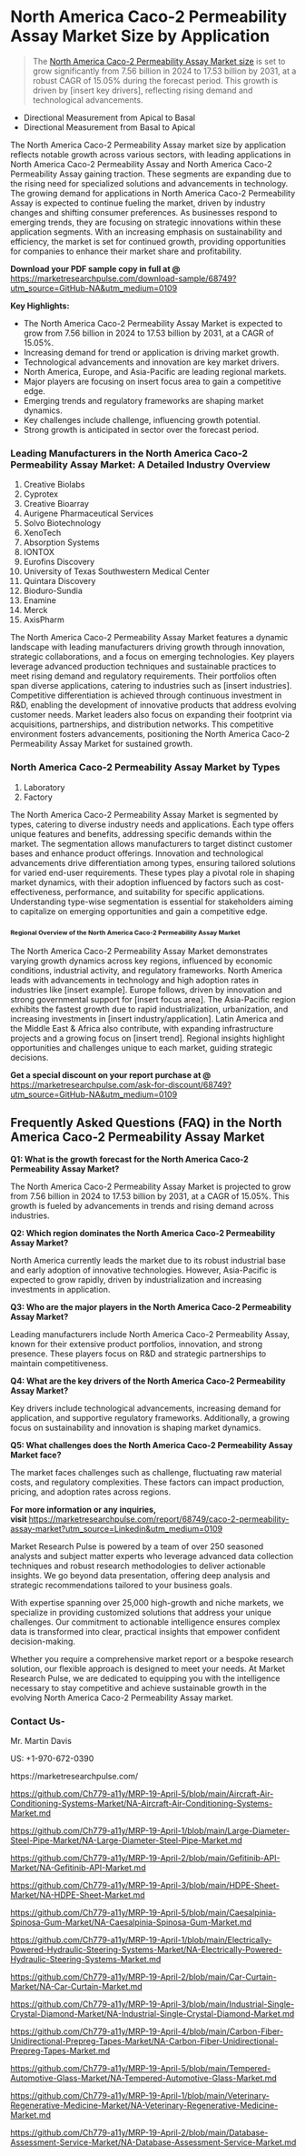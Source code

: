 <h1>North America Caco-2 Permeability Assay Market&nbsp;Size by Application</h1><blockquote><p>The <a href="https://marketresearchpulse.com/download-sample/68749?utm_source=GitHub-NA&amp;utm_medium=0109">North America Caco-2 Permeability Assay Market size</a> is set to grow significantly from 7.56 billion in 2024 to 17.53 billion by 2031, at a robust CAGR of 15.05% during the forecast period. This growth is driven by [insert key drivers], reflecting rising demand and technological advancements.</p></blockquote><ul><li>Directional Measurement from Apical to Basal<li> Directional Measurement from Basal to Apical</li></ul><p>The North America Caco-2 Permeability Assay market size by application reflects notable growth across various sectors, with leading applications in North America Caco-2 Permeability Assay and North America Caco-2 Permeability Assay gaining traction. These segments are expanding due to the rising need for specialized solutions and advancements in technology. The growing demand for applications in North America Caco-2 Permeability Assay is expected to continue fueling the market, driven by industry changes and shifting consumer preferences. As businesses respond to emerging trends, they are focusing on strategic innovations within these application segments. With an increasing emphasis on sustainability and efficiency, the market is set for continued growth, providing opportunities for companies to enhance their market share and profitability.</p><p><strong>Download your PDF sample copy in full at @ </strong><a href="https://marketresearchpulse.com/download-sample/68749?utm_source=GitHub-NA&amp;utm_medium=0109">https://marketresearchpulse.com/download-sample/68749?utm_source=GitHub-NA&amp;utm_medium=0109</a></p><p><strong>Key Highlights: </strong></p><ul><li>The North America Caco-2 Permeability Assay Market is expected to grow from 7.56 billion in 2024 to 17.53 billion by 2031, at a CAGR of 15.05%.</li><li>Increasing demand for trend or application is driving market growth.</li><li>Technological advancements and innovation are key market drivers.</li><li>North America, Europe, and Asia-Pacific are leading regional markets.</li><li>Major players are focusing on insert focus area to gain a competitive edge.</li><li>Emerging trends and regulatory frameworks are shaping market dynamics.</li><li>Key challenges include challenge, influencing growth potential.</li><li>Strong growth is anticipated in sector over the forecast period.</li></ul><h3>Leading Manufacturers in the North America Caco-2 Permeability Assay Market: A Detailed Industry Overview</h3><ol><li>Creative Biolabs</li><li>Cyprotex</li><li>Creative Bioarray</li><li>Aurigene Pharmaceutical Services</li><li>Solvo Biotechnology</li><li>XenoTech</li><li>Absorption Systems</li><li>IONTOX</li><li>Eurofins Discovery</li><li>University of Texas Southwestern Medical Center</li><li>Quintara Discovery</li><li>Bioduro-Sundia</li><li>Enamine</li><li>Merck</li><li>AxisPharm</li></ol><div class="flex max-w-full flex-col flex-grow"><div class="min-h-8 text-message flex w-full flex-col items-end gap-2 whitespace-normal break-words [.text-message+&amp;]:mt-5" dir="auto" data-message-author-role="assistant" data-message-id="fd8432e4-4910-450d-b182-61b7bfb0a01f" data-message-model-slug="gpt-4o"><div class="flex w-full flex-col gap-1 empty:hidden first:pt-[3px]"><div class="markdown prose w-full break-words dark:prose-invert light"><p>The North America Caco-2 Permeability Assay Market features a dynamic landscape with leading manufacturers driving growth through innovation, strategic collaborations, and a focus on emerging technologies. Key players leverage advanced production techniques and sustainable practices to meet rising demand and regulatory requirements. Their portfolios often span diverse applications, catering to industries such as [insert industries]. Competitive differentiation is achieved through continuous investment in R&amp;D, enabling the development of innovative products that address evolving customer needs. Market leaders also focus on expanding their footprint via acquisitions, partnerships, and distribution networks. This competitive environment fosters advancements, positioning the North America Caco-2 Permeability Assay Market for sustained growth.</p></div></div></div></div><h3>North America Caco-2 Permeability Assay Market by Types</h3><ol><li>Laboratory<li> Factory</li></ol><div class="flex max-w-full flex-col flex-grow"><div class="min-h-8 text-message flex w-full flex-col items-end gap-2 whitespace-normal break-words [.text-message+&amp;]:mt-5" dir="auto" data-message-author-role="assistant" data-message-id="084470be-0bb7-4664-bddf-5156b4f41249" data-message-model-slug="gpt-4o-mini"><div class="flex w-full flex-col gap-1 empty:hidden first:pt-[3px]"><div class="markdown prose w-full break-words dark:prose-invert light"><p>The North America Caco-2 Permeability Assay Market is segmented by types, catering to diverse industry needs and applications. Each type offers unique features and benefits, addressing specific demands within the market. The segmentation allows manufacturers to target distinct customer bases and enhance product offerings. Innovation and technological advancements drive differentiation among types, ensuring tailored solutions for varied end-user requirements. These types play a pivotal role in shaping market dynamics, with their adoption influenced by factors such as cost-effectiveness, performance, and suitability for specific applications. Understanding type-wise segmentation is essential for stakeholders aiming to capitalize on emerging opportunities and gain a competitive edge.</p></div></div></div></div><h3><span style="font-size: 11px;">Regional Overview of the North America Caco-2 Permeability Assay Market</span></h3><div class="flex max-w-full flex-col flex-grow"><div class="min-h-8 text-message flex w-full flex-col items-end gap-2 whitespace-normal break-words [.text-message+&amp;]:mt-5" dir="auto" data-message-author-role="assistant" data-message-id="e9038762-ce64-4e30-91c9-9bd413514231" data-message-model-slug="gpt-4o-mini"><div class="flex w-full flex-col gap-1 empty:hidden first:pt-[3px]"><div class="markdown prose w-full break-words dark:prose-invert light"><p>The North America Caco-2 Permeability Assay Market demonstrates varying growth dynamics across key regions, influenced by economic conditions, industrial activity, and regulatory frameworks. North America leads with advancements in technology and high adoption rates in industries like [insert example]. Europe follows, driven by innovation and strong governmental support for [insert focus area]. The Asia-Pacific region exhibits the fastest growth due to rapid industrialization, urbanization, and increasing investments in [insert industry/application]. Latin America and the Middle East &amp; Africa also contribute, with expanding infrastructure projects and a growing focus on [insert trend]. Regional insights highlight opportunities and challenges unique to each market, guiding strategic decisions.</p></div></div></div></div><p><strong>Get a special discount on your report purchase at @ </strong><a href="https://marketresearchpulse.com/ask-for-discount/68749?utm_source=GitHub-NA&amp;utm_medium=0109">https://marketresearchpulse.com/ask-for-discount/68749?utm_source=GitHub-NA&amp;utm_medium=0109</a></p><h2>Frequently Asked Questions (FAQ) in the North America Caco-2 Permeability Assay Market</h2><p><strong>Q1: What is the growth forecast for the North America Caco-2 Permeability Assay Market?</strong></p><p>The North America Caco-2 Permeability Assay Market is projected to grow from 7.56 billion in 2024 to 17.53 billion by 2031, at a CAGR of 15.05%. This growth is fueled by advancements in trends and rising demand across industries.</p><p><strong>Q2: Which region dominates the North America Caco-2 Permeability Assay Market?</strong></p><p>North America currently leads the market due to its robust industrial base and early adoption of innovative technologies. However, Asia-Pacific is expected to grow rapidly, driven by industrialization and increasing investments in application.</p><p><strong>Q3: Who are the major players in the North America Caco-2 Permeability Assay Market?</strong></p><p>Leading manufacturers include North America Caco-2 Permeability Assay, known for their extensive product portfolios, innovation, and strong presence. These players focus on R&amp;D and strategic partnerships to maintain competitiveness.</p><p><strong>Q4: What are the key drivers of the North America Caco-2 Permeability Assay Market?</strong></p><p>Key drivers include technological advancements, increasing demand for application, and supportive regulatory frameworks. Additionally, a growing focus on sustainability and innovation is shaping market dynamics.</p><p><strong>Q5: What challenges does the North America Caco-2 Permeability Assay Market face?</strong></p><p>The market faces challenges such as challenge, fluctuating raw material costs, and regulatory complexities. These factors can impact production, pricing, and adoption rates across regions.</p><p><strong>For more information or any inquiries, visit&nbsp;</strong><a href="https://marketresearchpulse.com/report/68749/caco-2-permeability-assay-market?utm_source=Linkedin&utm_medium=0109">https://marketresearchpulse.com/report/68749/caco-2-permeability-assay-market?utm_source=Linkedin&utm_medium=0109</a></p><p>Market Research Pulse is powered by a team of over 250 seasoned analysts and subject matter experts who leverage advanced data collection techniques and robust research methodologies to deliver actionable insights. We go beyond data presentation, offering deep analysis and strategic recommendations tailored to your business goals.</p><p>With expertise spanning over 25,000 high-growth and niche markets, we specialize in providing customized solutions that address your unique challenges. Our commitment to actionable intelligence ensures complex data is transformed into clear, practical insights that empower confident decision-making.</p><p>Whether you require a comprehensive market report or a bespoke research solution, our flexible approach is designed to meet your needs. At Market Research Pulse, we are dedicated to equipping you with the intelligence necessary to stay competitive and achieve sustainable growth in the evolving North America Caco-2 Permeability Assay market.</p><h3><strong>Contact Us-</strong></h3><p>Mr. Martin Davis</p><p>US: +1-970-672-0390</p><p>https://marketresearchpulse.com/</p><p><a href="https://github.com/Ch779-a11y/MRP-19-April-5/blob/main/Aircraft-Air-Conditioning-Systems-Market/NA-Aircraft-Air-Conditioning-Systems-Market.md">https://github.com/Ch779-a11y/MRP-19-April-5/blob/main/Aircraft-Air-Conditioning-Systems-Market/NA-Aircraft-Air-Conditioning-Systems-Market.md</a></p><p><a href="https://github.com/Ch779-a11y/MRP-19-April-1/blob/main/Large-Diameter-Steel-Pipe-Market/NA-Large-Diameter-Steel-Pipe-Market.md">https://github.com/Ch779-a11y/MRP-19-April-1/blob/main/Large-Diameter-Steel-Pipe-Market/NA-Large-Diameter-Steel-Pipe-Market.md</a></p><p><a href="https://github.com/Ch779-a11y/MRP-19-April-2/blob/main/Gefitinib-API-Market/NA-Gefitinib-API-Market.md">https://github.com/Ch779-a11y/MRP-19-April-2/blob/main/Gefitinib-API-Market/NA-Gefitinib-API-Market.md</a></p><p><a href="https://github.com/Ch779-a11y/MRP-19-April-3/blob/main/HDPE-Sheet-Market/NA-HDPE-Sheet-Market.md">https://github.com/Ch779-a11y/MRP-19-April-3/blob/main/HDPE-Sheet-Market/NA-HDPE-Sheet-Market.md</a></p><p><a href="https://github.com/Ch779-a11y/MRP-19-April-5/blob/main/Caesalpinia-Spinosa-Gum-Market/NA-Caesalpinia-Spinosa-Gum-Market.md">https://github.com/Ch779-a11y/MRP-19-April-5/blob/main/Caesalpinia-Spinosa-Gum-Market/NA-Caesalpinia-Spinosa-Gum-Market.md</a></p><p><a href="https://github.com/Ch779-a11y/MRP-19-April-1/blob/main/Electrically-Powered-Hydraulic-Steering-Systems-Market/NA-Electrically-Powered-Hydraulic-Steering-Systems-Market.md">https://github.com/Ch779-a11y/MRP-19-April-1/blob/main/Electrically-Powered-Hydraulic-Steering-Systems-Market/NA-Electrically-Powered-Hydraulic-Steering-Systems-Market.md</a></p><p><a href="https://github.com/Ch779-a11y/MRP-19-April-2/blob/main/Car-Curtain-Market/NA-Car-Curtain-Market.md">https://github.com/Ch779-a11y/MRP-19-April-2/blob/main/Car-Curtain-Market/NA-Car-Curtain-Market.md</a></p><p><a href="https://github.com/Ch779-a11y/MRP-19-April-3/blob/main/Industrial-Single-Crystal-Diamond-Market/NA-Industrial-Single-Crystal-Diamond-Market.md">https://github.com/Ch779-a11y/MRP-19-April-3/blob/main/Industrial-Single-Crystal-Diamond-Market/NA-Industrial-Single-Crystal-Diamond-Market.md</a></p><p><a href="https://github.com/Ch779-a11y/MRP-19-April-4/blob/main/Carbon-Fiber-Unidirectional-Prepreg-Tapes-Market/NA-Carbon-Fiber-Unidirectional-Prepreg-Tapes-Market.md">https://github.com/Ch779-a11y/MRP-19-April-4/blob/main/Carbon-Fiber-Unidirectional-Prepreg-Tapes-Market/NA-Carbon-Fiber-Unidirectional-Prepreg-Tapes-Market.md</a></p><p><a href="https://github.com/Ch779-a11y/MRP-19-April-5/blob/main/Tempered-Automotive-Glass-Market/NA-Tempered-Automotive-Glass-Market.md">https://github.com/Ch779-a11y/MRP-19-April-5/blob/main/Tempered-Automotive-Glass-Market/NA-Tempered-Automotive-Glass-Market.md</a></p><p><a href="https://github.com/Ch779-a11y/MRP-19-April-1/blob/main/Veterinary-Regenerative-Medicine-Market/NA-Veterinary-Regenerative-Medicine-Market.md">https://github.com/Ch779-a11y/MRP-19-April-1/blob/main/Veterinary-Regenerative-Medicine-Market/NA-Veterinary-Regenerative-Medicine-Market.md</a></p><p><a href="https://github.com/Ch779-a11y/MRP-19-April-2/blob/main/Database-Assessment-Service-Market/NA-Database-Assessment-Service-Market.md">https://github.com/Ch779-a11y/MRP-19-April-2/blob/main/Database-Assessment-Service-Market/NA-Database-Assessment-Service-Market.md</a></p>
